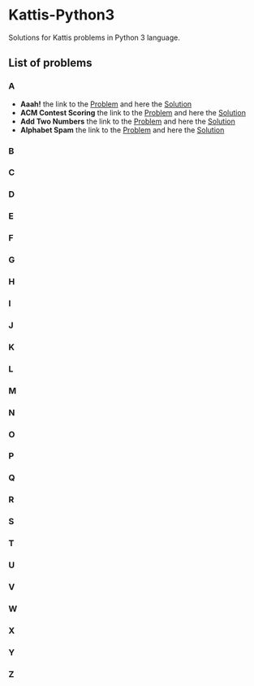 # Kattis-Python3
Solutions for Kattis problems in Python 3 language.

## List of problems
### A
* **Aaah!** the link to the [Problem](https://open.kattis.com/problems/aaah) and here the
[Solution](https://github.com/Hasan-Kalzi/Kattis-Python3/blob/main/src/Aaah.py)
* **ACM Contest Scoring** the link to the [Problem](https://open.kattis.com/problems/acm)  and here the
[Solution](https://github.com/Hasan-Kalzi/Kattis-Python3/blob/main/src/ACM_Contest_Scoring.py)
* **Add Two Numbers** the link to the [Problem](https://open.kattis.com/problems/addtwonumbers)  and here the
[Solution](https://github.com/Hasan-Kalzi/Kattis-Python3/blob/main/src/Add_Two_Numbers.py)
* **Alphabet Spam** the link to the [Problem](https://open.kattis.com/problems/alphabetspam)  and here the
[Solution](https://github.com/Hasan-Kalzi/Kattis-Python3/blob/main/src/Alphabet_Spam.py)
### B
### C
### D
### E
### F
### G
### H
### I
### J
### K
### L
### M
### N
### O
### P
### Q
### R
### S
### T
### U
### V
### W
### X
### Y
### Z

